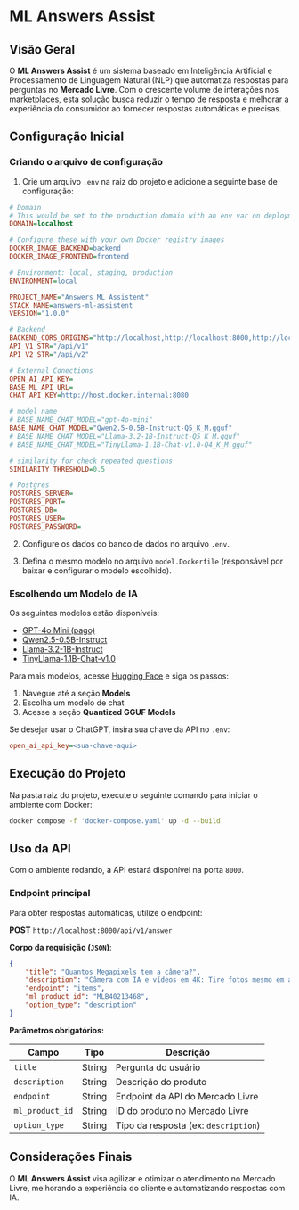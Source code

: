 # ML Answers Assist

## Visão Geral

O **ML Answers Assist** é um sistema baseado em Inteligência Artificial e Processamento de Linguagem Natural (NLP) que automatiza respostas para perguntas no **Mercado Livre**. Com o crescente volume de interações nos marketplaces, esta solução busca reduzir o tempo de resposta e melhorar a experiência do consumidor ao fornecer respostas automáticas e precisas.

## Configuração Inicial

### Criando o arquivo de configuração

1. Crie um arquivo `.env` na raiz do projeto e adicione a seguinte base de configuração:

```ini
# Domain
# This would be set to the production domain with an env var on deployment
DOMAIN=localhost

# Configure these with your own Docker registry images
DOCKER_IMAGE_BACKEND=backend
DOCKER_IMAGE_FRONTEND=frontend

# Environment: local, staging, production
ENVIRONMENT=local

PROJECT_NAME="Answers ML Assistent"
STACK_NAME=answers-ml-assistent
VERSION="1.0.0"

# Backend
BACKEND_CORS_ORIGINS="http://localhost,http://localhost:8000,http://localhost:9090,http://localhost:5173,https://localhost,https://localhost:5173"
API_V1_STR="/api/v1"
API_V2_STR="/api/v2"

# External Conections
OPEN_AI_API_KEY=
BASE_ML_API_URL=
CHAT_API_KEY=http://host.docker.internal:8080

# model name
# BASE_NAME_CHAT_MODEL="gpt-4o-mini"
BASE_NAME_CHAT_MODEL="Qwen2.5-0.5B-Instruct-Q5_K_M.gguf"
# BASE_NAME_CHAT_MODEL="Llama-3.2-1B-Instruct-Q5_K_M.gguf"
# BASE_NAME_CHAT_MODEL="TinyLlama-1.1B-Chat-v1.0-Q4_K_M.gguf"

# similarity for check repeated questions
SIMILARITY_THRESHOLD=0.5

# Postgres
POSTGRES_SERVER=
POSTGRES_PORT=
POSTGRES_DB=
POSTGRES_USER=
POSTGRES_PASSWORD=
```

2. Configure os dados do banco de dados no arquivo `.env`.

3. Defina o mesmo modelo no arquivo `model.Dockerfile` (responsável por baixar e configurar o modelo escolhido).

### Escolhendo um Modelo de IA

Os seguintes modelos estão disponíveis:

-   [GPT-4o Mini (pago)](https://platform.openai.com/api-keys)
-   [Qwen2.5-0.5B-Instruct](https://huggingface.co/second-state/Qwen2.5-0.5B-Instruct-GGUF/resolve/main/Qwen2.5-0.5B-Instruct-Q5_K_M.gguf)
-   [Llama-3.2-1B-Instruct](https://huggingface.co/second-state/Llama-3.2-1B-Instruct-GGUF/resolve/main/Llama-3.2-1B-Instruct-Q4_K_M.gguf)
-   [TinyLlama-1.1B-Chat-v1.0](https://huggingface.co/second-state/TinyLlama-1.1B-Chat-v1.0-GGUF/resolve/main/TinyLlama-1.1B-Chat-v1.0-Q4_K_M.gguf)

Para mais modelos, acesse [Hugging Face](https://huggingface.co/second-state) e siga os passos:

1. Navegue até a seção **Models**
2. Escolha um modelo de chat
3. Acesse a seção **Quantized GGUF Models**

Se desejar usar o ChatGPT, insira sua chave da API no `.env`:

```ini
open_ai_api_key=<sua-chave-aqui>
```

## Execução do Projeto

Na pasta raiz do projeto, execute o seguinte comando para iniciar o ambiente com Docker:

```sh
docker compose -f 'docker-compose.yaml' up -d --build
```

## Uso da API

Com o ambiente rodando, a API estará disponível na porta `8000`.

### Endpoint principal

Para obter respostas automáticas, utilize o endpoint:

**POST** `http://localhost:8000/api/v1/answer`

**Corpo da requisição (`JSON`)**:

```json
{
	"title": "Quantos Megapixels tem a câmera?",
	"description": "Câmera com IA e vídeos em 4K: Tire fotos mesmo em ambientes com pouca luz usando a câmera de 50 MP com IA do novo celular moto g35 5G.\nVocê também pode gravar vídeos supernítidos em 4K e tirar selfies de milhões com a câmera frontal de 16 MP.",
	"endpoint": "items",
	"ml_product_id": "MLB40213468",
	"option_type": "description"
}
```

**Parâmetros obrigatórios:**

| Campo           | Tipo   | Descrição                            |
| --------------- | ------ | ------------------------------------ |
| `title`         | String | Pergunta do usuário                  |
| `description`   | String | Descrição do produto                 |
| `endpoint`      | String | Endpoint da API do Mercado Livre     |
| `ml_product_id` | String | ID do produto no Mercado Livre       |
| `option_type`   | String | Tipo da resposta (ex: `description`) |

## Considerações Finais

O **ML Answers Assist** visa agilizar e otimizar o atendimento no Mercado Livre, melhorando a experiência do cliente e automatizando respostas com IA.
